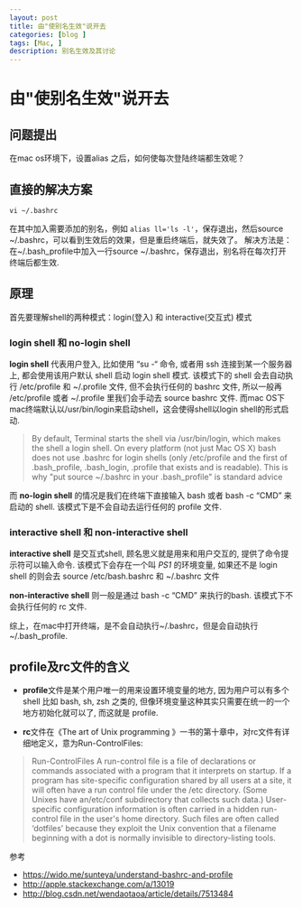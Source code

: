 ```yaml
---
layout: post
title: 由"使别名生效"说开去
categories: [blog ]
tags: [Mac, ]
description: 别名生效及其讨论
---
```


# 由"使别名生效"说开去

## 问题提出

在mac os环境下，设置alias 之后，如何使每次登陆终端都生效呢？

## 直接的解决方案

```
vi ~/.bashrc
```
在其中加入需要添加的别名，例如 ```alias ll='ls -l'```，保存退出，然后source ~/.bashrc，可以看到生效后的效果，但是重启终端后，就失效了。
解决方法是：在~/.bash_profile中加入一行source ~/.bashrc，保存退出，别名将在每次打开终端后都生效.

## 原理

首先要理解shell的两种模式：login(登入) 和 interactive(交互式) 模式

### login shell 和 no-login shell
**login shell** 代表用户登入, 比如使用 “su -“ 命令, 或者用 ssh 连接到某一个服务器上, 都会使用该用户默认 shell 启动 login shell 模式.
该模式下的 shell 会去自动执行 /etc/profile 和 ~/.profile 文件, 但不会执行任何的 bashrc 文件, 所以一般再 /etc/profile 或者 ~/.profile 里我们会手动去 source bashrc 文件.
而mac OS下mac终端默认以/usr/bin/login来启动shell，这会使得shell以login shell的形式启动.

> By default, Terminal starts the shell via /usr/bin/login, which makes the shell a login shell. On every platform (not just Mac OS X) bash does not use .bashrc for login shells (only /etc/profile and the first of .bash_profile, .bash_login, .profile that exists and is readable). This is why "put source ~/.bashrc in your .bash_profile" is standard advice

而 **no-login shell** 的情况是我们在终端下直接输入 bash 或者 bash -c “CMD” 来启动的 shell.
该模式下是不会自动去运行任何的 profile 文件.

### interactive shell 和 non-interactive shell

**interactive shell** 是交互式shell, 顾名思义就是用来和用户交互的, 提供了命令提示符可以输入命令.
该模式下会存在一个叫 _PS1_ 的环境变量, 如果还不是 login shell 的则会去 source /etc/bash.bashrc 和 ~/.bashrc 文件

**non-interactive shell** 则一般是通过 bash -c “CMD” 来执行的bash.
该模式下不会执行任何的 rc 文件.

综上，在mac中打开终端，是不会自动执行~/.bashrc，但是会自动执行~/.bash_profile.

## profile及rc文件的含义

- **profile**文件是某个用户唯一的用来设置环境变量的地方, 因为用户可以有多个 shell 比如 bash, sh, zsh 之类的, 但像环境变量这种其实只需要在统一的一个地方初始化就可以了, 而这就是 profile.

- **rc**文件在《The art of Unix programming 》一书的第十章中，对rc文件有详细地定义，意为Run-ControlFiles:

> Run-ControlFiles
  A run-control file is a file of declarations or commands associated with a program that it interprets on startup. If a program has site-specific configuration shared by all users at a site, it will often have a run control file under the /etc directory. (Some Unixes have an/etc/conf subdirectory that collects such data.)
  User-specific configuration information is often carried in a hidden run-control file in the user's home directory. Such files are often called ‘dotfiles’ because they exploit the Unix convention that a filename beginning with a dot is normally invisible to directory-listing tools.
       
参考

> 
 - https://wido.me/sunteya/understand-bashrc-and-profile
 - http://apple.stackexchange.com/a/13019
 - http://blog.csdn.net/wendaotaoa/article/details/7513484
